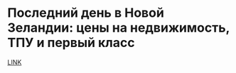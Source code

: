 # Последний день в Новой Зеландии: цены на недвижимость, ТПУ и первый класс



[LINK](https://varlamov.ru/2832363.html)